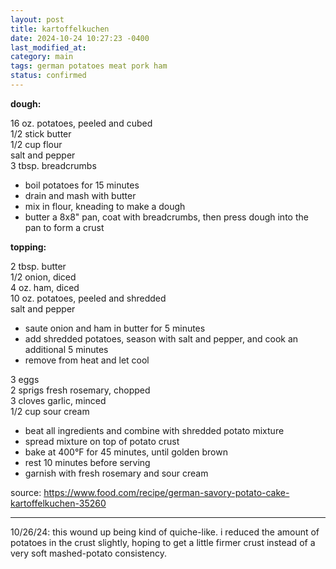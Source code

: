 ```yaml
---
layout: post
title: kartoffelkuchen
date: 2024-10-24 10:27:23 -0400
last_modified_at: 
category: main
tags: german potatoes meat pork ham
status: confirmed
---
```


**dough:**

16 oz. potatoes, peeled and cubed  
1/2 stick butter  
1/2 cup flour  
salt and pepper  
3 tbsp. breadcrumbs  
* boil potatoes for 15 minutes
* drain and mash with butter
* mix in flour, kneading to make a dough
* butter a 8x8" pan, coat with breadcrumbs, then press dough into the pan to form a crust

**topping:**

2 tbsp. butter  
1/2 onion, diced  
4 oz. ham, diced  
10 oz. potatoes, peeled and shredded  
salt and pepper  
* saute onion and ham in butter for 5 minutes
* add shredded potatoes, season with salt and pepper, and cook an additional 5 minutes
* remove from heat and let cool

3 eggs  
2 sprigs fresh rosemary, chopped  
3 cloves garlic, minced  
1/2 cup sour cream  
* beat all ingredients and combine with shredded potato mixture
* spread mixture on top of potato crust
* bake at 400°F for 45 minutes, until golden brown
* rest 10 minutes before serving
* garnish with fresh rosemary and sour cream

source: <https://www.food.com/recipe/german-savory-potato-cake-kartoffelkuchen-35260>

---

10/26/24: this wound up being kind of quiche-like. i reduced the amount of potatoes in the crust
slightly, hoping to get a little firmer crust instead of a very soft mashed-potato consistency.

